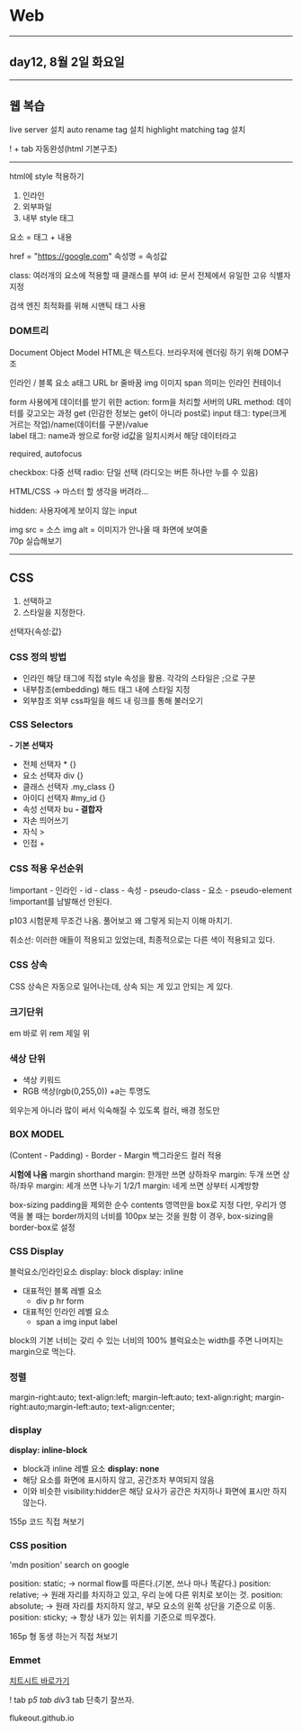 # Web

---

## day12, 8월 2일 화요일

---

## 웹 복습

live server 설치
auto rename tag 설치
highlight matching tag 설치

! + tab 자동완성(html    기본구조)

---

html에 style 적용하기
1. 인라인
2. 외부파일
3. 내부 style 태그 

요소 = 태그 + 내용

href = "https://google.com"
속성명 = 속성값

class: 여러개의 요소에 적용할 때 클래스를 부여
id: 문서 전체에서 유일한 고유 식별자 지정


검색 엔진 최적화를 위해 시맨틱 태그 사용

### DOM트리
Document Object Model
HTML은 텍스트다. 브라우저에 렌더링 하기 위해 DOM구조

인라인 / 블록 요소
a태그 URL
br 줄바꿈
img 이미지
span 의미는 인라인 컨테이너

form
사용에게 데이터를 받기 위한 
action: form을 처리할 서버의 URL
method: 데이터를 갖고오는 과정 get 
(민감한 정보는 get이 아니라 post로)
input 태그: type(크게 거르는 작업)/name(데이터를 구분)/value  
label 태그: name과 쌍으로
for랑 id값을 일치시켜서 해당 데이터라고

required, autofocus

checkbox: 다중 선택
radio: 단일 선택 (라디오는 버튼 하나만 누를 수 있음)

HTML/CSS -> 마스터 할 생각을 버려라...

hidden: 사용자에게 보이지 않는 input

img src = 소스
img alt = 이미지가 안나올 때 화면에 보여줄  
70p 실습해보기

---

## CSS

1. 선택하고
2. 스타일을 지정한다.

선택자{속성:값}  

### CSS 정의 방법
- 인라인
해당 태그에 직접 style 속성을 활용. 각각의 스타일은 ;으로 구분
- 내부참조(embedding)
해드 태그 내에 스타일 지정
- 외부참조
외부 css파일을 헤드 내 링크를 통해 불러오기

### CSS Selectors
**- 기본 선택자**
- 전체 선택자 * {}
- 요소 선택자 div {}
- 클래스 선택자 .my_class {}
- 아이디 선택자 #my_id {}
- 속성 선택자 bu
**- 결합자**
- 자손 띄어쓰기
- 자식 >
- 인접 +


### CSS 적용 우선순위

!important - 인라인 - id - class - 속성 - pseudo-class - 요소 - pseudo-element
!important를 남발해선 안된다.

p103 시험문제 무조건 나옴. 풀어보고 왜 그렇게 되는지 이해 마치기.

취소선: 이러한 애들이 적용되고 있었는데, 최종적으로는 다른 색이 적용되고 있다.

### CSS 상속
CSS 상속은 자동으로 일어나는데, 상속 되는 게 있고 안되는 게 있다.

### 크기단위
em 바로 위
rem 제일 위

###  색상 단위
- 색상 키워드
- RGB 색상(rgb(0,255,0)) +a는 투명도

외우는게 아니라 많이 써서 익숙해질 수 있도록
컬러, 배경 정도만 

### BOX MODEL

(Content - Padding) - Border - Margin
백그라운드 컬러 적용

**시험에 나옴**
margin shorthand
margin: 한개만 쓰면 상하좌우
margin: 두개 쓰면 상하/좌우
margin: 세개 쓰면 나누기 1/2/1
margin: 네게 쓰면 상부터 시계방향

box-sizing
padding을 제외한 순수 contents 영역만을 box로 지정
다만, 우리가 영역을 볼 때는 border까지의 너비를 100px 보는 것을 원함
이 경우, box-sizing을 border-box로 설정

### CSS Display
블럭요소/인라인요소
display: block
display: inline

- 대표적인 블록 레벨 요소
  -   div p hr form
- 대표적인 인라인 레벨 요소
  - span a img input label

block의 기본 너비는 갖리 수 있는 너비의 100%
블럭요소는 width를 주면 나머지는 margin으로 먹는다.


### 정렬
margin-right:auto; text-align:left;
margin-left:auto; text-align:right;
margin-right:auto;margin-left:auto; text-align:center;

### display
**display: inline-block**
- block과 inline 레벨 요소
**display: none**
- 해당 요소를 화면에 표시하지 않고, 공간조차 부여되지 않음
- 이와 비슷한 visibility:hidder은 해당 요사가 공간은 차지하나 화면에 표시만 하지 않는다.

155p 코드 직접 쳐보기


### CSS position

'mdn position' search on google

position: static; -> normal flow를 따른다.(기본, 쓰나 마나 똑같다.)
position: relative; -> 원래 자리를 차지하고 있고, 우리 눈에 다른 위치로 보이는 것.
position: absolute; -> 원래 자리를 차지하지 않고, 부모 요소의 왼쪽 상단을 기준으로 이동.
position: sticky; -> 항상 내가 있는 위치를 기준으로 띄우겠다.

165p 형 동생 하는거 직접 쳐보기

### Emmet

[치트시트 바로가기](https://docs.emmet.io/cheat-sheet/)


! tab
p*5 tab
div*3 tab
단축기 잘쓰자.

flukeout.github.io